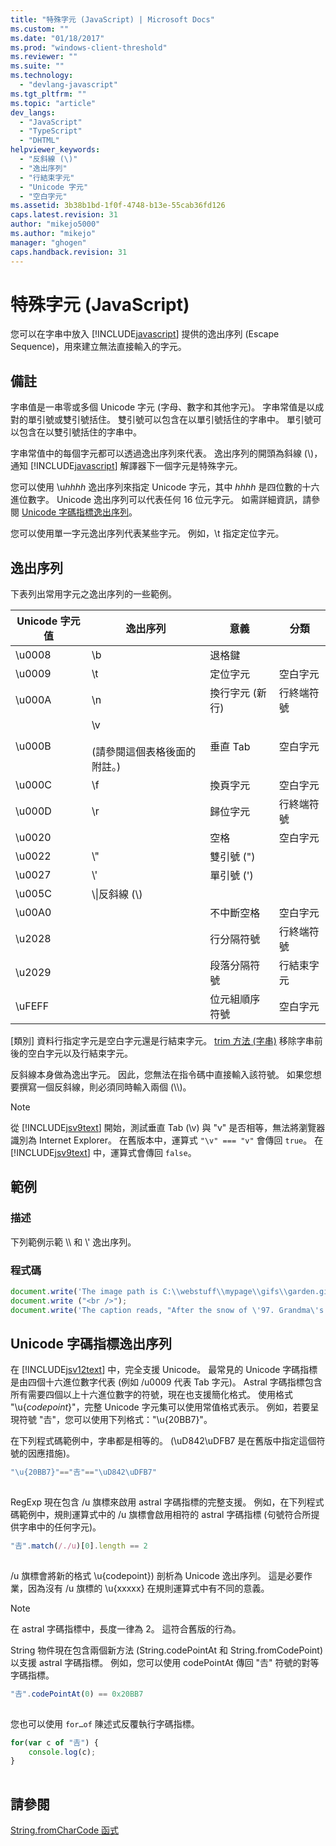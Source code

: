```yaml
---
title: "特殊字元 (JavaScript) | Microsoft Docs"
ms.custom: ""
ms.date: "01/18/2017"
ms.prod: "windows-client-threshold"
ms.reviewer: ""
ms.suite: ""
ms.technology: 
  - "devlang-javascript"
ms.tgt_pltfrm: ""
ms.topic: "article"
dev_langs: 
  - "JavaScript"
  - "TypeScript"
  - "DHTML"
helpviewer_keywords: 
  - "反斜線 (\)"
  - "逸出序列"
  - "行結束字元"
  - "Unicode 字元"
  - "空白字元"
ms.assetid: 3b38b1bd-1f0f-4748-b13e-55cab36fd126
caps.latest.revision: 31
author: "mikejo5000"
ms.author: "mikejo"
manager: "ghogen"
caps.handback.revision: 31
---
```

# 特殊字元 (JavaScript)
您可以在字串中放入 [!INCLUDE[javascript](../../javascript/includes/javascript-md.md)] 提供的逸出序列 \(Escape Sequence\)，用來建立無法直接輸入的字元。  
  
## 備註  
 字串值是一串零或多個 Unicode 字元 \(字母、數字和其他字元\)。  字串常值是以成對的單引號或雙引號括住。  雙引號可以包含在以單引號括住的字串中。  單引號可以包含在以雙引號括住的字串中。  
  
 字串常值中的每個字元都可以透過逸出序列來代表。  逸出序列的開頭為斜線 \(\\\)，通知 [!INCLUDE[javascript](../../javascript/includes/javascript-md.md)] 解譯器下一個字元是特殊字元。  
  
 您可以使用 \\u*hhhh* 逸出序列來指定 Unicode 字元，其中 *hhhh* 是四位數的十六進位數字。  Unicode 逸出序列可以代表任何 16 位元字元。  如需詳細資訊，請參閱 [Unicode 字碼指標逸出序列](#CodePoint)。  
  
 您可以使用單一字元逸出序列代表某些字元。  例如，\\t 指定定位字元。  
  
## 逸出序列  
 下表列出常用字元之逸出序列的一些範例。  
  
|Unicode 字元值|逸出序列|意義|分類|  
|-----------------|----------|--------|--------|  
|\\u0008|\\b|退格鍵||  
|\\u0009|\\t|定位字元|空白字元|  
|\\u000A|\\n|換行字元 \(新行\)|行終端符號|  
|\\u000B|\\v<br /><br /> \(請參閱這個表格後面的附註。\)|垂直 Tab|空白字元|  
|\\u000C|\\f|換頁字元|空白字元|  
|\\u000D|\\r|歸位字元|行終端符號|  
|\\u0020||空格|空白字元|  
|\\u0022|\\"|雙引號 \("\)||  
|\\u0027|\\'|單引號 \('\)||  
|\\u005C|\\\\|反斜線 \(\\\)||  
|\\u00A0||不中斷空格|空白字元|  
|\\u2028||行分隔符號|行終端符號|  
|\\u2029||段落分隔符號|行結束字元|  
|\\uFEFF||位元組順序符號|空白字元|  
  
 \[類別\] 資料行指定字元是空白字元還是行結束字元。  [trim 方法 \(字串\)](../../javascript/reference/trim-method-string-javascript.md) 移除字串前後的空白字元以及行結束字元。  
  
 反斜線本身做為逸出字元。  因此，您無法在指令碼中直接輸入該符號。  如果您想要撰寫一個反斜線，則必須同時輸入兩個 \(\\\\\)。  
  
> [!NOTE]
>  從 [!INCLUDE[jsv9text](../../javascript/includes/jsv9text-md.md)] 開始，測試垂直 Tab \(\\v\) 與 "v" 是否相等，無法將瀏覽器識別為 Internet Explorer。  在舊版本中，運算式 `"\v" === "v"` 會傳回 `true`。  在 [!INCLUDE[jsv9text](../../javascript/includes/jsv9text-md.md)] 中，運算式會傳回 `false`。  
  
## 範例  
  
### 描述  
 下列範例示範 \\\\ 和 \\' 逸出序列。  
  
### 程式碼  
  
```javascript  
document.write('The image path is C:\\webstuff\\mypage\\gifs\\garden.gif.');  
document.write ("<br />");  
document.write('The caption reads, "After the snow of \'97. Grandma\'s house is covered."');  
```  
  
<a name="CodePoint"></a>   
## Unicode 字碼指標逸出序列  
 在 [!INCLUDE[jsv12text](../../javascript/includes/jsv12text-md.md)] 中，完全支援 Unicode。  最常見的 Unicode 字碼指標是由四個十六進位數字代表 \(例如 \/u0009 代表 Tab 字元\)。  Astral 字碼指標包含所有需要四個以上十六進位數字的符號，現在也支援簡化格式。  使用格式 "\\u{*codepoint*}"，完整 Unicode 字元集可以使用常值格式表示。  例如，若要呈現符號 "𠮷"，您可以使用下列格式："\\u{20BB7}"。  
  
 在下列程式碼範例中，字串都是相等的。  \(\\uD842\\uDFB7 是在舊版中指定這個符號的因應措施\)。  
  
```javascript  
"\u{20BB7}"=="𠮷"=="\uD842\uDFB7"  
  
```  
  
 RegExp 現在包含 \/u 旗標來啟用 astral 字碼指標的完整支援。  例如，在下列程式碼範例中，規則運算式中的 \/u 旗標會啟用相符的 astral 字碼指標 \(句號符合所提供字串中的任何字元\)。  
  
```javascript  
"𠮷".match(/./u)[0].length == 2  
  
```  
  
 \/u 旗標會將新的格式 \\u{codepoint}\) 剖析為 Unicode 逸出序列。  這是必要作業，因為沒有 \/u 旗標的 \\u{xxxxx} 在規則運算式中有不同的意義。  
  
> [!NOTE]
>  在 astral 字碼指標中，長度一律為 2。  這符合舊版的行為。  
  
 String 物件現在包含兩個新方法 \(String.codePointAt 和 String.fromCodePoint\) 以支援 astral 字碼指標。  例如，您可以使用 codePointAt 傳回 "𠮷" 符號的對等字碼指標。  
  
```javascript  
"𠮷".codePointAt(0) == 0x20BB7  
  
```  
  
 您也可以使用 `for…of` 陳述式反覆執行字碼指標。  
  
```javascript  
for(var c of "𠮷") {  
    console.log(c);  
}  
  
```  
  
## 請參閱  
 [String.fromCharCode 函式](../../javascript/reference/string-fromcharcode-function-javascript.md)